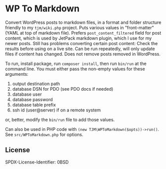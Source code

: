 WP To Markdown
=======

Convert WordPress posts to markdown files, in a format and folder structure friendly to my `tjm/wiki.php` project.  Puts various values in "front-matter" (YAML at top of markdown file).  Prefers `post_content_filtered` field for post content, which is used by JetPack markdown plugin, which I use for my newer posts.  Still has problems converting certain post content:  Check the results before using on a live site.  Can be run repeatedly, will only update files if content has changed.  Does not remove posts removed in WordPress.

To run, install package, run `composer install`, then run `bin/run` at the command line.  You must either pass the non-empty values for these arguments:

1. output destination path
2. database DSN for PDO (see PDO docs if needed)
3. database user
4. database password
5. database table prefix
6. ssh id (user@server) if on a remote system

or, better, modify the `bin/run` file to add those values.

Can also be used in PHP code with `(new TJM\WPToMarkdown($opts))->run()`.  See `src/WPToMarkdown.php` for options.

License
------

<footer>
<p>SPDX-License-Identifier: 0BSD</p>
</footer>
